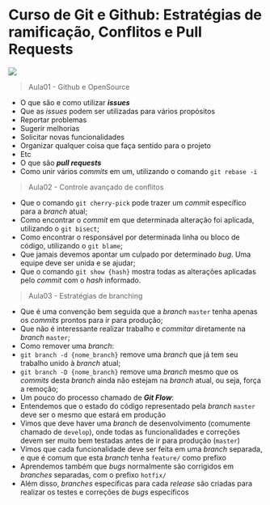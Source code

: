 # Curso de Git e Github: Estratégias de ramificação, Conflitos e Pull Requests

![](https://www.alura.com.br/assets/api/share/curso-git-github-branching-conflitos-pull-requests.png)

> Aula01 - Github e OpenSource
- O que são e como utilizar ***issues***
- Que as *issues* podem ser utilizadas para vários propósitos
 - Reportar problemas
 - Sugerir melhorias
 - Solicitar novas funcionalidades
 - Organizar qualquer coisa que faça sentido para o projeto
 - Etc
- O que são ***pull requests***
- Como unir vários *commits* em um, utilizando o comando `git rebase -i`

>Aula02 - Controle avançado de conflitos
- Que o comando `git cherry-pick` pode trazer um *commit* específico para a *branch* atual;
- Como encontrar o *commit* em que determinada alteração foi aplicada, utilizando o `git bisect`;
- Como encontrar o responsável por determinada linha ou bloco de código, utilizando o `git blame`;
- Que jamais devemos apontar um culpado por determinado *bug*. Uma equipe deve ser unida e se ajudar;
- Que o comando `git show {hash}` mostra todas as alterações aplicadas pelo *commit* com o *hash* informado.

> Aula03 - Estratégias de branching

- Que é uma convenção bem seguida que a *branch* `master` tenha apenas os *commits* prontos para ir para produção;
- Que não é interessante realizar trabalho e *commitar* diretamente na *branch* `master`;
- Como remover uma *branch*:
 - `git branch -d {nome_branch}` remove uma *branch* que já tem seu trabalho unido à *branch* atual;
 - `git branch -D {nome_branch}` remove uma *branch* mesmo que os *commits* desta *branch* ainda não estejam na *branch* atual, ou seja, força a remoção;
- Um pouco do processo chamado de ***Git Flow***:
 - Entendemos que o estado do código representado pela *branch* `master` deve ser o mesmo que estará em produção
 - Vimos que deve haver uma *branch* de desenvolvimento (comumente chamado de `develop`), onde todas as funcionalidades e correções devem ser muito bem testadas antes de ir para produção (`master`)
 - Vimos que cada funcionalidade deve ser feita em uma *branch* separada, e que é comum que esta *branch* tenha `feature/` como prefixo
 - Aprendemos também que *bugs* normalmente são corrigidos em *branches* separadas, com o prefixo `hotfix/`
 - Além disso, *branches* específicas para cada *release* são criadas para realizar os testes e correções de *bugs* específicos
